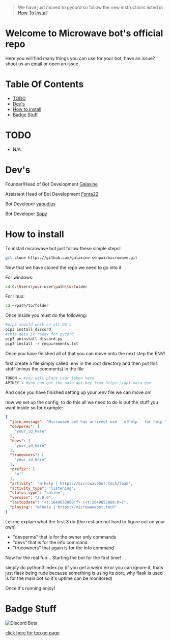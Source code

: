 > We have just moved to pycord so follow the new instructions listed in [How To Install](#how-to-install)
# Welcome to Microwave bot's official repo
Here you will find many things you can use for your bot, have an issue? shoot us an [email](mailto:help@microwavebot.tech) or open an issue

# Table Of Contents

- [TODO](#todo)
- [Dev's](#devs)
- [How to install](#how-to-install)
- [Badge Stuff](#badge-stuff)

# TODO 

- N/A

# Dev's

Founder/Head of Bot Development [Galaxine](https://github.com/galaxine-senpai)

Assistant Head of Bot Development [Fonta22](https://github.com/Fonta22)

Bot Developer [yapudjus](https://github.com/yapudjus)

Bot Developer [Sopy](https://github.com/sopyb)

# How to install
To install microwave bot just follow these simple steps!
```sh
git clone https://github.com/galaxine-senpai/microwave.git
```
Now that we have cloned the repo we need to go into it

For windows:
```sh
cd C:\Users\your-user\path\to\folder
```
For linux:
```sh
cd ~/path/to/folder
```
Once inside you must do the following:
```python
#pip3 should work on all OS's
pip3 install discord
#this gets it ready for pycord
pip3 uninstall discord.py
pip3 install -r requirements.txt
```
Once you have finished all of that you can move onto the next step the ENV!

first create a file simply called .env in the root directory and then put this stuff (minus the comments) in the file
```py
TOKEN = #you will place your token here
APIKEY = #you can get the nasa api key from https://api.nasa.gov
```
And once you have finished setting up your .env file we can move on!

now we set up the config, to do this all we need to do is put the stuff you want inside so for example:
```json
{
  "join_message": "Microwave bot has arrived! use ``m!help`` for help \nand check out our website @ https://microwavebot.tech",
  "devperms": [
    "your_id_here"
  ],
  "devs": [
    "your_id_here"
  ],
  "trueowners": [
    "your_id_here"
  ],
  "prefix": [
    "m!"
  ],
  "activity": "m!help | https://microwavebot.tech/team",
  "activity_type": "listening",
  "status_type": "online",
  "version": "2.0.0",
  "lastupdate": "<t:1649652060:f> (<t:1649652060:R>)",
  "playing": "m!help | https://microwavebot.tech"
}
```
Let me explain what the first 3 do (the rest are not hard to figure out on your own)

- "devperms" that is for the owner only commands
- "devs" that is for the info command
- "trueowners" that again is for the info command

Now for the real fun... Starting the bot for the first time!

simply do python3 index.py (if you get a weird error you can ignore it, thats just flask being rude because something is using its port, why flask is used is for the main bot so it's uptime can be monitored)

Once it's running enjoy!

# Badge Stuff

![Discord Bots](https://top.gg/api/widget/867964961417203743.svg) 

[click here for top.gg page](https://top.gg/bot/867964961417203743)

